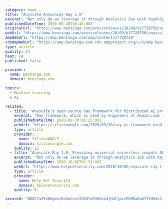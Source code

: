 ```yaml
---
category: news
title: "Anyscale Announces Ray 1.0"
excerpt: "Not only do we leverage it through Analytics Zoo with RayOnSpark, we leverage Ray for hyperparameter search, model selection, and AutoML. Ray and its libraries have proven invaluable in meeting ..."
publishedDateTime: 2020-09-30T16:45:00Z
originalUrl: "https://www.benzinga.com/pressreleases/20/09/b17720750/anyscale-announces-ray-1-0"
webUrl: "https://www.benzinga.com/pressreleases/20/09/b17720750/anyscale-announces-ray-1-0"
ampWebUrl: "https://amp.benzinga.com/amp/content/17720750"
cdnAmpWebUrl: "https://amp-benzinga-com.cdn.ampproject.org/c/s/amp.benzinga.com/amp/content/17720750"
type: article
quality: 24
heat: 24
published: false

provider:
  name: Benzinga.com
  domain: benzinga.com

topics:
  - Machine Learning
  - AI

related:
  - title: "Anyscale’s open-source Ray framework for distributed AI projects hits 1.0 release"
    excerpt: "Ray framework, which is used by engineers at Amazon.com Inc. and other tech giants to build artificial intelligence models. Anyscale exited stealth mode late last year with more than $20 million in initial funding."
    publishedDateTime: 2020-09-30T16:25:00Z
    webUrl: "https://siliconangle.com/2020/09/30/ray-ai-framework-used-amazon-intel-engineers-marks-1-0-release/"
    type: article
    provider:
      name: SiliconANGLE
      domain: siliconangle.com
    quality: 12
  - title: "Anyscale Ray 1.0: Providing universal serverless compute API and expanded ecosystem of libraries"
    excerpt: "Not only do we leverage it through Analytics Zoo with RayOnSpark, we leverage Ray for hyperparameter search, model selection, and AutoML. Ray and its libraries have proven invaluable in meeting ..."
    publishedDateTime: 2020-10-02T02:51:00Z
    webUrl: "https://www.helpnetsecurity.com/2020/10/02/anyscale-ray-1-0/"
    type: article
    provider:
      name: Help Net Security
      domain: helpnetsecurity.com
    quality: 0

secured: "0DOC7aZYn8hgms/Ke4oCns+2OVUYvR3HZoz4jH4CjpziPGMOa8uK7IYHOdsl4/hP7SD3h3M4UD+tP1yUhrWjPwPNKs7Xh6Id+kItUTfwNgOfGtpGOTzyCn4JuP2vE7PHmi+52Yj3m3cZBliL5uGCgfoAmc/q7BM1MeFYUrlb4ffKgmr3hnt/mzGjPGI5AtON26YxNOBWjlrkBu/6mJebojw8ZUYmq0k6p/EOoHtAHl89opOox0jtI/sXMUiUqaTxOY7Sw69CmfyA9z8TxTRhT+XATy6fDl/mFeA7glc636bgELFYzoogxOEjLkZaH2ZoMvQIovEQvnCj3aBG1jrD/M751IkNuI7SB+Xim4Dng+s=;f5RxLa+kEY+Sku9dQ+SG7Q=="
---
```


